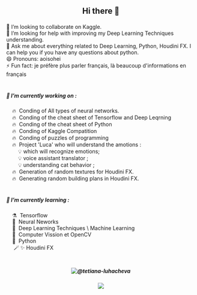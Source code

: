 ## <p align="center">Hi there 👋 </p> 

👯 I’m looking to collaborate on Kaggle.
</br> 🤔 I’m looking for help with improving my Deep Learning Techniques understanding.
</br> 💬 Ask me about everything related to Deep Learning, Python, Houdini FX. I can help you if you have any questions about python.
</br> 😄 Pronouns: aoisohei
</br> ⚡ Fun fact: je préfère plus parler français, là beaucoup d'informations en français   

<h1 align="center"></h1>  

##### 🔭 I’m currently working on :
&nbsp;&nbsp;&nbsp;&nbsp;🔥&nbsp;&nbsp;Conding of All types of neural networks.</br>
&nbsp;&nbsp;&nbsp;&nbsp;🔥&nbsp;&nbsp;Conding of the cheat sheet of Tensorflow and Deep Leqrning</br>
&nbsp;&nbsp;&nbsp;&nbsp;🔥&nbsp;&nbsp;Conding of the cheat sheet of Python</br>
&nbsp;&nbsp;&nbsp;&nbsp;🔥&nbsp;&nbsp;Conding of Kaggle Compatition</br>
&nbsp;&nbsp;&nbsp;&nbsp;🔥&nbsp;&nbsp;Conding of puzzles of programming</br>
&nbsp;&nbsp;&nbsp;&nbsp;🔥&nbsp;&nbsp;Project 'Luca' who will understand the amotions :</br>
&nbsp;&nbsp;&nbsp;&nbsp;&nbsp;&nbsp;&nbsp; 💡 which will recognize emotions;</br>
&nbsp;&nbsp;&nbsp;&nbsp;&nbsp;&nbsp;&nbsp; 💡 voice assistant translator ;</br>
&nbsp;&nbsp;&nbsp;&nbsp;&nbsp;&nbsp;&nbsp; 💡 understanding cat behavior ;</br>
&nbsp;&nbsp;&nbsp;&nbsp;🔥&nbsp;&nbsp;Generation of random textures for Houdini FX.</br>
&nbsp;&nbsp;&nbsp;&nbsp;🔥&nbsp;&nbsp;Generating random building plans in Houdini FX.</br>

<h1 align="center"></h1>  

##### 🌱 I’m currently learning :</br>
&nbsp;&nbsp;&nbsp;&nbsp;⚗️&nbsp;&nbsp;Tensorflow</br>
&nbsp;&nbsp;&nbsp;&nbsp;🧹&nbsp;&nbsp;Neural Neworks</br>
&nbsp;&nbsp;&nbsp;&nbsp;🔮&nbsp;&nbsp;Deep Learning Techniques \ Machine Learning</br>
&nbsp;&nbsp;&nbsp;&nbsp;🐲&nbsp;&nbsp;Computer Vission et OpenCV</br>
&nbsp;&nbsp;&nbsp;&nbsp;🦄&nbsp;&nbsp;Python</br>
&nbsp;&nbsp;&nbsp;&nbsp;  🪄  ✨&nbsp;Houdini FX</br>

<h1 align="center"></h1>  

##### <p align="center">![@tetiana-luhacheva](https://img.shields.io/badge/LinkedIN-%40tetiana--luhacheva-blue)  </p>  
##### <p align="center">![](https://img.shields.io/badge/Telegram-%40terratsukiyomi-white)  </p>   

 
